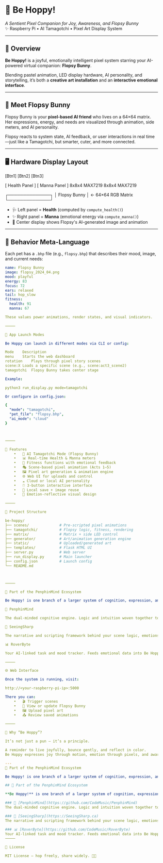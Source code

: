 # 🐣 Be Hoppy!
*A Sentient Pixel Companion for Joy, Awareness, and Flopsy Bunny*  
✨ Raspberry Pi • AI Tamagotchi • Pixel Art Display System

---

## 🌸 Overview

**Be Hoppy!** is a joyful, emotionally intelligent pixel system starring your AI-powered virtual companion: **Flopsy Bunny**.

Blending pastel animation, LED display hardware, AI personality, and storytelling, it’s both a **creative art installation** and an **interactive emotional interface**.

---

## 🧸 Meet Flopsy Bunny

Flopsy Bunny is your **pixel-based AI friend** who lives on a 64×64 matrix. Her expressions, energy, and needs are visualized through animation, side meters, and AI personality.

Flopsy reacts to system state, AI feedback, or user interactions in real time—just like a Tamagotchi, but smarter, cuter, and more connected.

---

## 🖥️ Hardware Display Layout

  [Btn1] [Btn2] [Btn3]

[ Health Panel ]    [ Manna Panel ]
8x8x4 MAX7219       8x8x4 MAX7219

   ┌──────────────┐
   │ Flopsy Bunny │ ← 64×64 RGB Matrix
   └──────────────┘

- 🩺 Left panel = **Health** (computed by `compute_health()`)  
- ✨ Right panel = **Manna** (emotional energy via `compute_manna()`)  
- 🎨 Center display shows Flopsy's AI-generated image and animation

---

## 🧬 Behavior Meta-Language

Each pet has a `.bhp` file (e.g., `flopsy.bhp`) that describes their mood, image, and current needs:

```yaml
name: Flopsy Bunny
image: flopsy_2024_04.png
mood: playful
energy: 83
focus: 72
ears: relaxed
tail: hop_slow
fitness:
  health: 91
  manna: 67

These values power animations, render states, and visual indicators.

⸻

🚀 App Launch Modes

Be Hoppy can launch in different modes via CLI or config:

Mode	Description
menu	Starts the web dashboard
rotation	Plays through pixel story scenes
scene:X	Loads a specific scene (e.g., scene:act3_scene2)
tamagotchi	Flopsy Bunny takes center stage

Example:

python3 run_display.py mode=tamagotchi

Or configure in config.json:

{
  "mode": "tamagotchi",
  "pet_file": "flopsy.bhp",
  "ai_mode": "cloud"
}



⸻

🎨 Features
	•	🧸 AI Tamagotchi Mode (Flopsy Bunny)
	•	📊 Real-time Health & Manna meters
	•	🧠 Fitness functions with emotional feedback
	•	🎭 Scene-based pixel animation (Acts 1–5)
	•	🖼️ Pixel art generation & animation engine
	•	🌐 Web UI for uploads and control
	•	☁️ Cloud or local AI personality
	•	🖱️ 3-button interactive interface
	•	💾 Local save + image reuse
	•	🧠 Emotion-reflective visual design

⸻

📁 Project Structure

be-hoppy/
├── scenes/              # Pre-scripted pixel animations
├── tamagotchi/          # Flopsy logic, fitness, rendering
├── matrix/              # Matrix + side LED control
├── generator/           # Art/animation generation engine
├── static/              # Uploaded/generated art
├── templates/           # Flask HTML UI
├── server.py            # Web server
├── run_display.py       # Main launcher
├── config.json          # Launch config
└── README.md



⸻

🤝 Part of the PenphinMind Ecosystem

Be Hoppy! is one branch of a larger system of cognition, expression, and joy:

🌊 PenphinMind

The dual-minded cognitive engine. Logic and intuition woven together to support emotional flow and adaptive thought.

📘 SeeingSharp

The narrative and scripting framework behind your scene logic, emotions, and animations. Used to generate story arcs and musical metaphors for Flopsy and beyond.

📊 RoverByte

Your AI-linked task and mood tracker. Feeds emotional data into Be Hoppy! and Flopsy for real-time display and feedback.

⸻

🌐 Web Interface

Once the system is running, visit:

http://<your-raspberry-pi-ip>:5000

There you can:
	•	🎬 Trigger scenes
	•	🐰 View or update Flopsy Bunny
	•	🖼️ Upload pixel art
	•	📤 Review saved animations

⸻

🌱 Why “Be Hoppy”?

It’s not just a pun — it’s a principle.

A reminder to live joyfully, bounce gently, and reflect in color.
Be Hoppy expresses joy through motion, emotion through pixels, and awareness through animation.

---
🤝 Part of the PenphinMind Ecosystem

Be Hoppy! is one branch of a larger system of cognition, expression, and joy:

## 🤝 Part of the PenphinMind Ecosystem

**Be Hoppy!** is one branch of a larger system of cognition, expression, and joy:

### 🌊 [PenphinMind](https://github.com/CodeMusic/PenphinMind)  
The dual-minded cognitive engine. Logic and intuition woven together to support emotional flow and adaptive thought.

### 📘 [SeeingSharp](https://SeeingSharp.ca)  
The narrative and scripting framework behind your scene logic, emotions, and animations. Used to generate story arcs and musical metaphors for Flopsy and beyond.

### 📊 [RoverByte](https://github.com/CodeMusic/RoverByte)  
Your AI-linked task and mood tracker. Feeds emotional data into Be Hoppy! and Flopsy for real-time display and feedback.
⸻

🧁 License

MIT License — hop freely, share widely. 🐰✨
